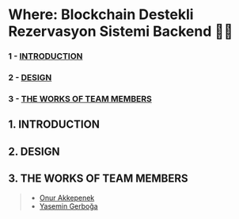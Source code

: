 # Where: Blockchain Destekli Rezervasyon Sistemi Backend 👩‍💻
### 1 - [INTRODUCTION](https://github.com/where-project#1-introduction)
### 2 - [DESIGN](https://github.com/where-project#2-design)
### 3 - [THE WORKS OF TEAM MEMBERS](https://github.com/where-project#3-the-works-of-team-members)

## 1. INTRODUCTION


## 2. DESIGN


## 3. THE WORKS OF TEAM MEMBERS
>* [Onur Akkepenek](https://github.com/OnurAkkepenekk)
>* [Yasemin Gerboğa](https://github.com/yasemingerboga)
